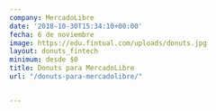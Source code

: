 ```yaml
---
company: MercadoLibre
date: '2018-10-30T15:34:10+00:00'
fecha: 6 de noviembre
image: https://edu.fintual.com/uploads/donuts.jpg
layout: donuts_fintech
minimum: desde $0
title: Donuts para MercadoLibre
url: "/donuts-para-mercadolibre/"


---
```

